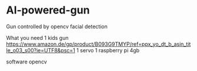 # AI-powered-gun
Gun controlled by opencv facial detection

What you need
1 kids gun  https://www.amazon.de/gp/product/B093G9TMYP/ref=ppx_yo_dt_b_asin_title_o03_s00?ie=UTF8&psc=1
1 servo
1 raspberry pi 4gb

software
opencv
